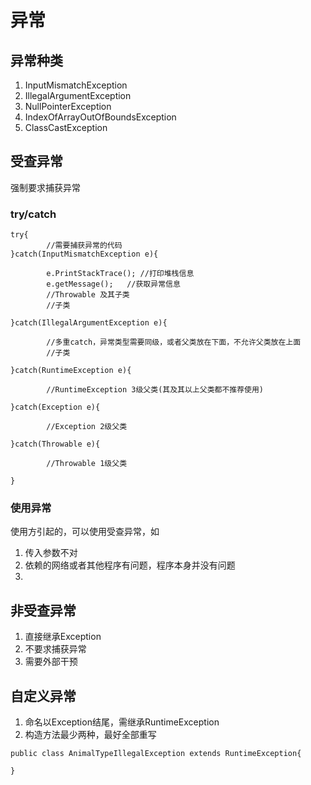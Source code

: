 # 异常

## 异常种类	

1. InputMismatchException
2. IllegalArgumentException
3. NullPointerException
4. IndexOfArrayOutOfBoundsException
5. ClassCastException



## 受查异常

强制要求捕获异常

### try/catch

```
try{
		//需要捕获异常的代码
}catch(InputMismatchException e){

		e.PrintStackTrace(); //打印堆栈信息
		e.getMessage();   //获取异常信息	
		//Throwable 及其子类
		//子类
		
}catch(IllegalArgumentException e){

		//多重catch，异常类型需要同级，或者父类放在下面，不允许父类放在上面
		//子类
		
}catch(RuntimeException e){

		//RuntimeException 3级父类(其及其以上父类都不推荐使用)
		
}catch(Exception e){

		//Exception 2级父类
		
}catch(Throwable e){

		//Throwable 1级父类
		
}
```

### 使用异常

使用方引起的，可以使用受查异常，如

1. 传入参数不对
2. 依赖的网络或者其他程序有问题，程序本身并没有问题
3. 

## 非受查异常

1. 直接继承Exception
2. 不要求捕获异常
3. 需要外部干预

## 自定义异常

1. 命名以Exception结尾，需继承RuntimeException
2. 构造方法最少两种，最好全部重写

```
public class AnimalTypeIllegalException extends RuntimeException{

}
```

